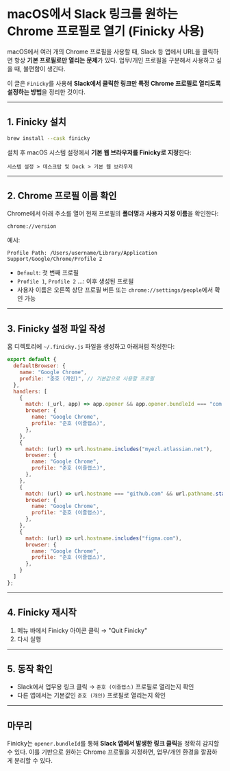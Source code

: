 # macOS에서 Slack 링크를 원하는 Chrome 프로필로 열기 (Finicky 사용)

macOS에서 여러 개의 Chrome 프로필을 사용할 때, Slack 등 앱에서 URL을 클릭하면 항상 **기본 프로필로만 열리는 문제**가 있다. 업무/개인 프로필을 구분해서 사용하고 싶을 때, 불편함이 생긴다.

이 글은 `Finicky`를 사용해 **Slack에서 클릭한 링크만 특정 Chrome 프로필로 열리도록 설정하는 방법**을 정리한 것이다.

---

## 1. Finicky 설치

```bash
brew install --cask finicky
```

설치 후 macOS 시스템 설정에서 **기본 웹 브라우저를 Finicky로 지정**한다:

```
시스템 설정 > 데스크탑 및 Dock > 기본 웹 브라우저
```

---

## 2. Chrome 프로필 이름 확인

Chrome에서 아래 주소를 열어 현재 프로필의 **폴더명**과 **사용자 지정 이름**을 확인한다:

```
chrome://version
```

예시:

```
Profile Path: /Users/username/Library/Application Support/Google/Chrome/Profile 2
```

- `Default`: 첫 번째 프로필
- `Profile 1`, `Profile 2` ...: 이후 생성된 프로필
- 사용자 이름은 오른쪽 상단 프로필 버튼 또는 `chrome://settings/people`에서 확인 가능

---

## 3. Finicky 설정 파일 작성

홈 디렉토리에 `~/.finicky.js` 파일을 생성하고 아래처럼 작성한다:

```javascript
export default {
  defaultBrowser: {
    name: "Google Chrome",
    profile: "준호 (개인)", // 기본값으로 사용할 프로필
  },
  handlers: [
    {
      match: (_url, app) => app.opener && app.opener.bundleId === "com.tinyspeck.slackmacgap",
      browser: {
        name: "Google Chrome",
        profile: "준호 (이즐랩스)",
      },
    },
    {
      match: (url) => url.hostname.includes("myezl.atlassian.net"),
      browser: {
        name: "Google Chrome",
        profile: "준호 (이즐랩스)",
      },
    },
    {
      match: (url) => url.hostname === "github.com" && url.pathname.startsWith("/ezllabs"),
      browser: {
        name: "Google Chrome",
        profile: "준호 (이즐랩스)",
      },
    },
    {
      match: (url) => url.hostname.includes("figma.com"),
      browser: {
        name: "Google Chrome",
        profile: "준호 (이즐랩스)",
      },
    }
  ]
};
```

---

## 4. Finicky 재시작

1. 메뉴 바에서 Finicky 아이콘 클릭 → "Quit Finicky"
2. 다시 실행

---

## 5. 동작 확인

- Slack에서 업무용 링크 클릭 → `준호 (이즐랩스)` 프로필로 열리는지 확인
- 다른 앱에서는 기본값인 `준호 (개인)` 프로필로 열리는지 확인

---

## 마무리

Finicky는 `opener.bundleId`를 통해 **Slack 앱에서 발생한 링크 클릭**을 정확히 감지할 수 있다. 이를 기반으로 원하는 Chrome 프로필을 지정하면, 업무/개인 환경을 깔끔하게 분리할 수 있다.
